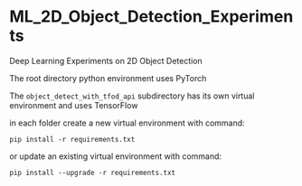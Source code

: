 # ML_2D_Object_Detection_Experiments
Deep Learning Experiments on 2D Object Detection

The root directory python environment uses PyTorch

The `object_detect_with_tfod_api` subdirectory has its own virtual environment and uses TensorFlow

in each folder create a new virtual environment with command:

`pip install -r requirements.txt`

or update an existing virtual environment with command:

`pip install --upgrade -r requirements.txt`

